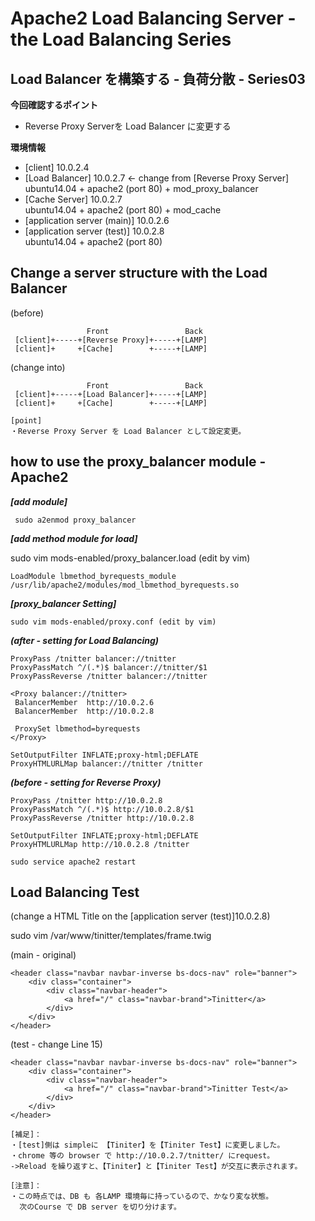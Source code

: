 # Apache2 Load Balancing Server - the Load Balancing Series

## Load Balancer を構築する - 負荷分散 - Series03

**今回確認するポイント**

* Reverse Proxy Serverを Load Balancer に変更する

**環境情報**

- [client] 10.0.2.4
- [Load Balancer]  10.0.2.7  <- change from [Reverse Proxy Server]  
  ubuntu14.04 + apache2 (port 80) + mod_proxy_balancer
- [Cache Server]  10.0.2.7  
  ubuntu14.04 + apache2 (port 80) + mod_cache
- [application server (main)] 10.0.2.6
- [application server (test)] 10.0.2.8  
  ubuntu14.04 + apache2 (port 80)

## Change a server structure with the Load Balancer

(before)
```
                 Front                 Back
 [client]+-----+[Reverse Proxy]+-----+[LAMP]
 [client]+     +[Cache]        +-----+[LAMP]
```

(change into)
```
                 Front                 Back
 [client]+-----+[Load Balancer]+-----+[LAMP]
 [client]+     +[Cache]        +-----+[LAMP]
```

```
[point]
・Reverse Proxy Server を Load Balancer として設定変更。
```

## how to use the proxy_balancer module - Apache2

***[add module]***

```
 sudo a2enmod proxy_balancer
```

***[add method module for load]***

sudo vim mods-enabled/proxy_balancer.load (edit by vim)
```
LoadModule lbmethod_byrequests_module /usr/lib/apache2/modules/mod_lbmethod_byrequests.so
```

***[proxy_balancer Setting]***
```
sudo vim mods-enabled/proxy.conf (edit by vim)
```

***(after  - setting for Load Balancing)***
```
ProxyPass /tnitter balancer://tnitter
ProxyPassMatch ^/(.*)$ balancer://tnitter/$1
ProxyPassReverse /tnitter balancer://tnitter
 
<Proxy balancer://tnitter>
 BalancerMember  http://10.0.2.6
 BalancerMember  http://10.0.2.8
 
 ProxySet lbmethod=byrequests
</Proxy>
 
SetOutputFilter INFLATE;proxy-html;DEFLATE
ProxyHTMLURLMap balancer://tnitter /tnitter
```

***(before - setting for Reverse Proxy)***
```
ProxyPass /tnitter http://10.0.2.8
ProxyPassMatch ^/(.*)$ http://10.0.2.8/$1
ProxyPassReverse /tnitter http://10.0.2.8
 
SetOutputFilter INFLATE;proxy-html;DEFLATE
ProxyHTMLURLMap http://10.0.2.8 /tnitter
```
```
sudo service apache2 restart
```

## Load Balancing Test
(change a HTML Title on the [application server (test)]10.0.2.8)

sudo vim /var/www/tinitter/templates/frame.twig

(main - original)
```
<header class="navbar navbar-inverse bs-docs-nav" role="banner">
    <div class="container">
        <div class="navbar-header">
            <a href="/" class="navbar-brand">Tinitter</a>
        </div>
    </div>
</header>
```

(test - change Line 15)
```
<header class="navbar navbar-inverse bs-docs-nav" role="banner">
    <div class="container">
        <div class="navbar-header">
            <a href="/" class="navbar-brand">Tinitter Test</a>
        </div>
    </div>
</header>
```

```
[補足]：
・[test]側は simpleに 【Tiniter】を【Tiniter Test】に変更しました。
・chrome 等の browser で http://10.0.2.7/tnitter/ にrequest。
->Reload を繰り返すと、【Tiniter】と【Tiniter Test】が交互に表示されます。
```

```
[注意]：
・この時点では、DB も 各LAMP 環境毎に持っているので、かなり変な状態。
  次のCourse で DB server を切り分けます。
```
